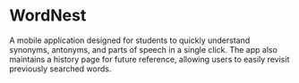 # WordNest
A mobile application designed for students to quickly understand synonyms, antonyms, and parts of speech in a single click. The app also maintains a history page for future reference, allowing users to easily revisit previously searched words.
